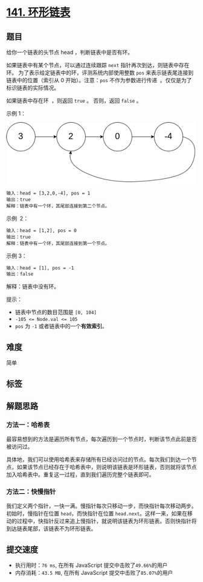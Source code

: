 # [141. 环形链表](https://leetcode.cn/problems/linked-list-cycle/)

## 题目

给你一个链表的头节点 head ，判断链表中是否有环。

如果链表中有某个节点，可以通过连续跟踪 `next` 指针再次到达，则链表中存在环。 为了表示给定链表中的环，评测系统内部使用整数 `pos` 来表示链表尾连接到链表中的位置（索引从 0 开始）。注意：`pos` 不作为参数进行传递  。仅仅是为了标识链表的实际情况。

如果链表中存在环  ，则返回 `true` 。 否则，返回 `false` 。

示例 1：

![img](./img/141-circularlinkedlist.png)

```txt
输入：head = [3,2,0,-4], pos = 1
输出：true
解释：链表中有一个环，其尾部连接到第二个节点。
```

示例  2：

```txt
输入：head = [1,2], pos = 0
输出：true
解释：链表中有一个环，其尾部连接到第一个节点。
```

示例 3：

```txt
输入：head = [1], pos = -1
输出：false
```

解释：链表中没有环。

提示：

- 链表中节点的数目范围是 `[0, 104]`
- `-105 <= Node.val <= 105`
- `pos` 为 `-1` 或者链表中的一个**有效索引**。

## 难度

简单

## 标签

## 解题思路

### 方法一：哈希表

最容易想到的方法是遍历所有节点，每次遍历到一个节点时，判断该节点此前是否被访问过。

具体地，我们可以使用哈希表来存储所有已经访问过的节点。每次我们到达一个节点，如果该节点已经存在于哈希表中，则说明该链表是环形链表，否则就将该节点加入哈希表中。重复这一过程，直到我们遍历完整个链表即可。

### 方法二：快慢指针

我们定义两个指针，一快一满。慢指针每次只移动一步，而快指针每次移动两步。初始时，慢指针在位置 `head`，而快指针在位置 `head.next`。这样一来，如果在移动的过程中，快指针反过来追上慢指针，就说明该链表为环形链表。否则快指针将到达链表尾部，该链表不为环形链表。

## 提交速度

- 执行用时：`76 ms`, 在所有 JavaScript 提交中击败了`49.66%`的用户
- 内存消耗：`43.5 MB`, 在所有 JavaScript 提交中击败了`85.07%`的用户
